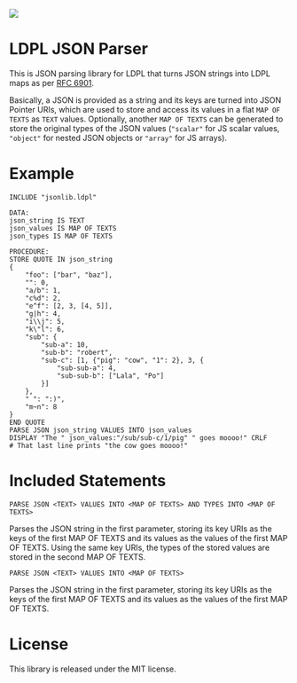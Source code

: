 ![](https://www.ldpl-lang.org/graphics/other/ldplsaur.png)

# LDPL JSON Parser
This is JSON parsing library for LDPL that turns JSON strings into LDPL maps
as per [RFC 6901](https://datatracker.ietf.org/doc/html/rfc6901).

Basically, a JSON is provided as a string and its keys are turned into JSON
Pointer URIs, which are used to store and access its values in a flat
`MAP OF TEXTS` as `TEXT` values. Optionally, another `MAP OF TEXTS` can be
generated to store the original types of the JSON values (`"scalar"` for JS
scalar values, `"object"` for nested JSON objects or `"array"` for JS arrays).

# Example
```lpdl
INCLUDE "jsonlib.ldpl"

DATA:
json_string IS TEXT
json_values IS MAP OF TEXTS
json_types IS MAP OF TEXTS

PROCEDURE:
STORE QUOTE IN json_string
{
    "foo": ["bar", "baz"],
    "": 0,
    "a/b": 1,
    "c%d": 2,
    "e^f": [2, 3, [4, 5]],
    "g|h": 4,
    "i\\j": 5,
    "k\"l": 6,
    "sub": {
        "sub-a": 10,
        "sub-b": "robert",
        "sub-c": [1, {"pig": "cow", "1": 2}, 3, {
            "sub-sub-a": 4,
            "sub-sub-b": ["Lala", "Po"]
        }]
    },
    " ": ":)",
    "m~n": 8
}
END QUOTE
PARSE JSON json_string VALUES INTO json_values
DISPLAY "The " json_values:"/sub/sub-c/1/pig" " goes moooo!" CRLF
# That last line prints "the cow goes moooo!"
```

# Included Statements
```
PARSE JSON <TEXT> VALUES INTO <MAP OF TEXTS> AND TYPES INTO <MAP OF TEXTS>
```
Parses the JSON string in the first parameter, storing its key URIs as the keys of the first MAP OF TEXTS and its values as the values of the first MAP OF TEXTS. Using the same key URIs, the types of the stored values are stored in the second MAP OF TEXTS.

```
PARSE JSON <TEXT> VALUES INTO <MAP OF TEXTS>
```
Parses the JSON string in the first parameter, storing its key URIs as the keys of the first MAP OF TEXTS and its values as the values of the first MAP OF TEXTS.

# License

This library is released under the MIT license.

